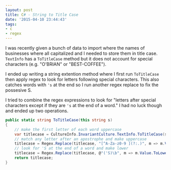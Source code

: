 ```yaml
---
layout: post
title: C# - String to Title Case
date: '2015-04-10 23:44:43'
tags:
- c
- regex
---
```


I was recently given a bunch of data to import where the names of businesses where all capitalized and I needed to store them in title case. `TextInfo` has a `ToTitleCase` method but it does not account for special characters (e.g. "O'BRIAN" or "BEST-COFFEE").

I ended up writing a string extention method where I first run `ToTitleCase` then apply regex to look for letters following special characters. This also catches words with `'s` at the end so I run another regex replace to fix the possesive S.

I tried to combine the regex expressions to look for "letters after special characters except if they are `'s` at the end of a word." I had no luck though and ended up two operations.


```csharp
public static string ToTitleCase(this string s)
{
    // make the first letter of each word uppercase
    var titlecase = CultureInfo.InvariantCulture.TextInfo.ToTitleCase(s.ToLower());
    // match any letter after an apostrophe and make uppercase
    titlecase = Regex.Replace(titlecase, "[^A-Za-z0-9 ](?:.)", m => m.Value.ToUpper());
    // look for 'S at the end of a word and make lower
    titlecase = Regex.Replace(titlecase, @"('S)\b", m => m.Value.ToLower());
    return titlecase;
}
```